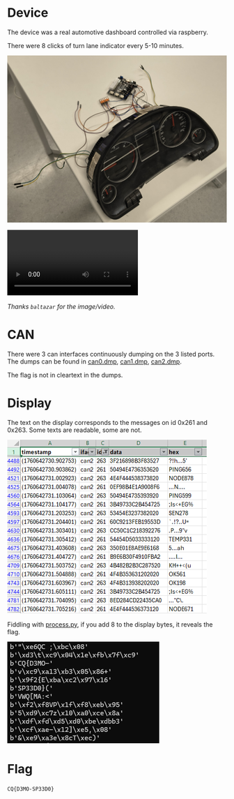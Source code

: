 # Device

The device was a real automotive dashboard controlled via raspberry.

There were 8 clicks of turn lane indicator every 5-10 minutes.

![](workdir/device.jpg)

<video src="workdir/device.mp4" controls ></video>

*Thanks `baltazar` for the image/video.*

# CAN

There were 3 can interfaces continuously dumping on the 3 listed ports. The dumps can be found in [can0.dmp](workdir/dump.zip), [can1.dmp](workdir/dump.zip), [can2.dmp](workdir/dump.zip).

The flag is not in cleartext in the dumps.

# Display

The text on the display corresponds to the messages on id 0x261 and 0x263. Some texts are readable, some are not.

![](screenshots/1.png)

Fiddling with [process.py](workdir/process.py), if you add 8 to the display bytes, it reveals the flag.

![](screenshots/2.png)

# Flag
`CQ{D3MO-SP33D0}`
